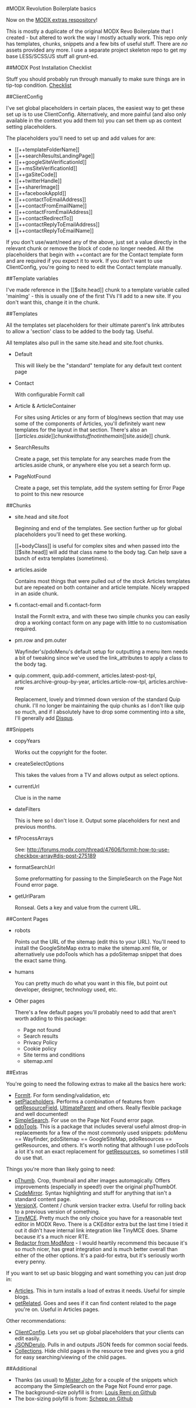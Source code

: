 #MODX Revolution Boilerplate basics

Now on the [MODX extras respository](http://modx.com/extras/package/modxrevolutionboilerplate)!

This is mostly a duplicate of the original MODX Revo Boilerplate that I created - but altered to work the way I mostly actually work. This repo *only* has templates, chunks, snippets and a few bits of useful stuff. There are *no* assets provided any more. I use a separate project skeleton repo to get my base LESS/SCSS/JS stuff all grunt-ed.

##MODX Post Installation Checklist

Stuff you should probably run through manually to make sure things are in tip-top condition. [Checklist](https://github.com/pdincubus/MODX-Revo-Boilerplate/blob/master/Post-Installation-Checklist.md)


##ClientConfig

I've set global placeholders in certain places, the easiest way to get these set up is to use ClientConfig. Alternatively, and more painful (and also only available in the context you add them to) you can set them up as context setting placeholders.

The placeholders you'll need to set up and add values for are:

* [[++templateFolderName]]
* [[++searchResultsLandingPage]]
* [[++googleSiteVerificationId]]
* [[++msSiteVerificationId]]
* [[++gaSiteCode]]
* [[++twitterHandle]]
* [[++sharerImage]]
* [[++facebookAppId]]
* [[++contactToEmailAddress]]
* [[++contactFromEmailName]]
* [[++contactFromEmailAddress]]
* [[++contactRedirectTo]]
* [[++contactReplyToEmailAddress]]
* [[++contactReplyToEmailName]]

If you don't use/want/need any of the above, just set a value directly in the relevant chunk or remove the block of code no longer needed. All the placeholders that begin with ++contact are for the Contact template form and are required if you expect it to work. If you don't want to use ClientConfig, you're going to need to edit the Contact template manually.

##Template variables

I've made reference in the [[$site.head]] chunk to a template variable called 'mainImg' - this is usually one of the first TVs I'll add to a new site. If you don't want this, change it in the chunk.


##Templates

All the templates set placeholders for their ultimate parent's link attributes to allow a 'section' class to be added to the body tag. Useful.

All templates also pull in the same site.head and site.foot chunks.

* Default

    This will likely be the "standard" template for any default text content page
* Contact

    With configurable FormIt call
* Article & ArticleContainer

    For sites using Articles or any form of blog/news section that may use some of the components of Articles, you'll definitely want new templates for the layout in that section. There's also an [[$articles.aside]] chunk with stuff not in the main [[$site.aside]] chunk.
* SearchResults

    Create a page, set this template for any searches made from the articles.aside chunk, or anywhere else you set a search form up.
* PageNotFound

    Create a page, set this template, add the system setting for Error Page to point to this new resource

##Chunks

* site.head and site.foot

    Beginning and end of the templates. See section further up for global placeholders you'll need to get these working.

    [[+bodyClass]] is useful for complex sites and when passed into the [[$site.head]] will add that class name to the body tag. Can help save a bunch of extra templates (sometimes).
* articles.aside

    Contains most things that were pulled out of the stock Articles templates but are repeated on both container and article template. Nicely wrapped in an aside chunk.
* fi.contact-email and fi.contact-form

    Install the FormIt extra, and with these two simple chunks you can easily drop a working contact form on any page with little to no customisation required.
* pm.row and pm.outer

    Wayfinder's/pdoMenu's default setup for outputting a menu item needs a bit of tweaking since we've used the link_attributes to apply a class to the body tag.
* quip.comment, quip.add-comment, articles.latest-post-tpl, articles.archive-group-by-year, articles.article-row-tpl, articles.archive-row

    Replacement, lovely and trimmed down version of the standard Quip chunk. I'll no longer be maintaining the quip chunks as I don't like quip so much, and if I absolutely have to drop some commenting into a site, I'll generally add [Disqus](https://disqus.com/).


##Snippets

* copyYears

    Works out the copyright for the footer.
* createSelectOptions

    This takes the values from a TV and allows output as select options.
* currentUrl

    Clue is in the name
* dateFilters

    This is here so I don't lose it. Output some placeholders for next and previous months.
* fiProcessArrays

    See: http://forums.modx.com/thread/47606/formit-how-to-use-checkbox-array#dis-post-275189
* formatSearchUrl

    Some preformatting for passing to the SimpleSearch on the Page Not Found error page.
* getUrlParam

    Ronseal. Gets a key and value from the current URL.


##Content Pages

* robots

    Points out the URL of the sitemap (edit this to your URL). You'll need to install the GoogleSiteMap extra to make the sitemap.xml file, or alternatively use pdoTools which has a pdoSitemap snippet that does the exact same thing.
* humans

    You can pretty much do what you want in this file, but point out developer, designer, technology used, etc.
* Other pages

    There's a few default pages you'll probably need to add that aren't worth adding to this package:

    * Page not found
    * Search results
    * Privacy Policy
    * Cookie policy
    * Site terms and conditions
    * sitemap.xml


##Extras

You're going to need the following extras to make all the basics here work:

* [FormIt](http://rtfm.modx.com/extras/revo/formit). For form sending/validation, etc
* [setPlaceholders](https://github.com/oo12/setPlaceholders/). Performs a combination of features from [getResourceField](http://modx.com/extras/package/getresourcefield), [UltimateParent](http://modx.com/extras/package/ultimateparent) and others. Really flexible package and well documented!
* [SimpleSearch](http://rtfm.modx.com/extras/revo/simplesearch). For use on the Page Not Found error page.
* [pdoTools](http://modx.com/extras/package/pdotools). This is a package that includes several useful almost drop-in replacements for a few of the most commonly used snippets: pdoMenu == Wayfinder, pdoSitemap == GoogleSiteMap, pdoResources == getResources, and others. It's worth noting that although I use pdoTools a lot it's not an exact replacement for [getResources](http://rtfm.modx.com/extras/revo/getresources), so sometimes I still do use that.

Things you're more than likely going to need:

* [pThumb](https://github.com/oo12/phpThumbOf). Crop, thumbnail and alter images automagically. Offers improvements (especially in speed!) over the original phpThumbOf.
* [CodeMirror](http://modx.com/extras/package/codemirror). Syntax highlighting and stuff for anything that isn't a standard content page.
* [VersionX](https://github.com/Mark-H/VersionX2). Content / chunk version tracker extra. Useful for rolling back to a previous version of something.
* [TinyMCE](http://modx.com/extras/package/tinymce). Pretty much the only choice you have for a reasonable text editor in MODX Revo. There is a CKEditor extra but the last time I tried it out it didn't have internal link integration like TinyMCE does. Shame because it's a much nicer RTE.
* [Redactor from ModMore](https://www.modmore.com/?via=231) - I would heartily recommend this because it's so much nicer, has great integration and is much better overall than either of the other options. It's a paid-for extra, but it's seriously worth every penny.

If you want to set up basic blogging and want something you can just drop in:

* [Articles](http://rtfm.modx.com/extras/revo/articles). This in turn installs a load of extras it needs. Useful for simple blogs.
* [getRelated](http://rtfm.modx.com/extras/revo/getrelated). Goes and sees if it can find content related to the page you're on. Useful in Articles pages.

Other recommendations:

* [ClientConfig](https://www.modmore.com/extras/clientconfig/). Lets you set up global placeholders that your clients can edit easily.
* [JSONDerulo](http://modx.com/extras/package/jsonderulo). Pulls in and outputs JSON feeds for common social feeds.
* [Collections](http://modx.com/extras/package/collections). Hide child pages in the resource tree and gives you a grid for easy searching/viewing of the child pages.


##Additional

* Thanks (as usual) to [Mister John](https://github.com/johnnoel) for a couple of the snippets which accompany the SimpleSearch on the Page Not Found error page.
* The background-size polyfill is from: [Louis Remi on Github](https://github.com/louisremi/background-size-polyfill)
* The box-sizing polyfill is from: [Schepp on Github](https://github.com/Schepp/box-sizing-polyfill)

